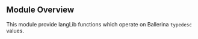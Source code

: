 ## Module Overview

This module provide langLib functions which operate on Ballerina `typedesc` values.

